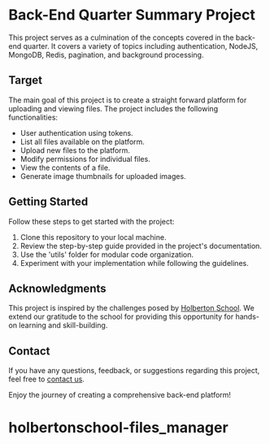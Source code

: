 # Back-End Quarter Summary Project

This project serves as a culmination of the concepts covered in the back-end quarter. It covers a variety of topics including authentication, NodeJS, MongoDB, Redis, pagination, and background processing.

## Target

The main goal of this project is to create a straight forward platform for uploading and viewing files. The project includes the following functionalities:

- User authentication using tokens.
- List all files available on the platform.
- Upload new files to the platform.
- Modify permissions for individual files.
- View the contents of a file.
- Generate image thumbnails for uploaded images.

## Getting Started

Follow these steps to get started with the project:

1. Clone this repository to your local machine.
2. Review the step-by-step guide provided in the project's documentation.
3. Use the 'utils' folder for modular code organization.
4. Experiment with your implementation while following the guidelines.

## Acknowledgments

This project is inspired by the challenges posed by [Holberton School](https://www.holbertonschool.com/). We extend our gratitude to the school for providing this opportunity for hands-on learning and skill-building.

## Contact

If you have any questions, feedback, or suggestions regarding this project, feel free to [contact us](mailto:alejoxcaballero18@gmail.com).

Enjoy the journey of creating a comprehensive back-end platform!
# holbertonschool-files_manager
